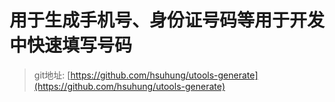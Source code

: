# 用于生成手机号、身份证号码等用于开发中快速填写号码

> git地址: [https://github.com/hsuhung/utools-generate](https://github.com/hsuhung/utools-generate)
